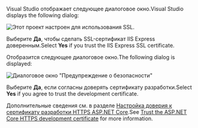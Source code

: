 
<span data-ttu-id="466e1-101">Visual Studio отображает следующее диалоговое окно.</span><span class="sxs-lookup"><span data-stu-id="466e1-101">Visual Studio displays the following dialog:</span></span>

![Этот проект настроен для использования SSL.](~/getting-started/_static/trustCert.png)

<span data-ttu-id="466e1-105">Выберите **Да**, чтобы сделать SSL-сертификат IIS Express доверенным.</span><span class="sxs-lookup"><span data-stu-id="466e1-105">Select **Yes** if you trust the IIS Express SSL certificate.</span></span>

<span data-ttu-id="466e1-106">Отобразится следующее диалоговое окно.</span><span class="sxs-lookup"><span data-stu-id="466e1-106">The following dialog is displayed:</span></span>

![Диалоговое окно "Предупреждение о безопасности"](~/getting-started/_static/cert.png)

<span data-ttu-id="466e1-108">Выберите **Да**, если согласны доверять сертификату разработки.</span><span class="sxs-lookup"><span data-stu-id="466e1-108">Select **Yes** if you agree to trust the development certificate.</span></span>

<span data-ttu-id="466e1-109">Дополнительные сведения см. в разделе [Настройка доверия к сертификату разработки HTTPS ASP.NET Core](xref:security/enforcing-ssl#trust-the-aspnet-core-https-development-certificate-on-windows-and-macos).</span><span class="sxs-lookup"><span data-stu-id="466e1-109">See [Trust the ASP.NET Core HTTPS development certificate](xref:security/enforcing-ssl#trust-the-aspnet-core-https-development-certificate-on-windows-and-macos) for more information.</span></span>